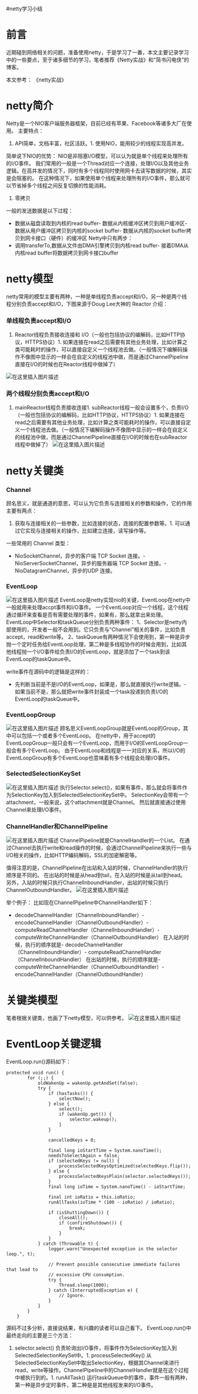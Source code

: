 #netty学习小结
# 前言

近期碰到网络相关的问题，准备使用netty，于是学习了一番，本文主要记录学习中的一些要点，至于诸多细节的学习，笔者推荐《Netty实战》和“简书闪电侠”的博客。

>  
 本文参考： 《netty实战》  


# netty简介

Netty是一个NIO客户端服务器框架，目前已经有苹果、Facebook等诸多大厂在使用。 主要特点：
1. API简单，文档丰富，社区活跃。1. 使用NIO，能用较少的线程实现高并发。
>  
 简单说下NIO的优势： NIO是非阻塞I/O模型，可以认为就是单个线程来处理所有的I/O事件。 我们常用的一般是一个Thread对应一个连接，处理I/O以及其他业务逻辑。在高并发的情况下，同时有多个线程同时使用网卡去读写数据的时候，其实是会阻塞的。 在这种情况下，如果使用单个线程来处理所有的I/O事件，那么就可以节省掉多个线程之间反复切换的性能消耗。 

1. 零拷贝
>  
 一般的发送数据是以下过程： 
 - 数据从磁盘读取到内核的read buffer- 数据从内核缓冲区拷贝到用户缓冲区- 数据从用户缓冲区拷贝到内核的socket buffer- 数据从内核的socket buffer拷贝到网卡接口（硬件）的缓冲区 
 Netty中只有两步： 
 - 调用transferTo,数据从文件由DMA引擎拷贝到内核read buffer- 接着DMA从内核read buffer将数据拷贝到网卡接口buffer 


# netty模型

netty常用的模型主要有两种，一种是单线程负责accept和I/O，另一种是两个线程分别负责accept和I/O，下图来源于Doug Lee大神的 Reactor 介绍：

### 单线程负责accept和I/O
1. Reactor线程负责接收连接和 I/O（一般也包括协议的编解码，比如HTTP协议，HTTPS协议）1. 如果连接在read之后需要有其他业务处理，比如计算之类可能耗时的操作，可以直接自定义一个线程池去做。（一般情况下编解码操作不像图中显示的一样会在自定义的线程池中做，而是通过ChannelPipeline直接在I/O的时候也在Reactor线程中做掉了）
<img src="https://raw.githubusercontent.com/Double2hao/xujiajia_blog/main/img/16210039142140.png" alt="在这里插入图片描述">

### 两个线程分别负责accept和I/O
1. mainReactor线程负责接收连接1. subReactor线程一般会设置多个，负责I/O（一般也包括协议的编解码，比如HTTP协议，HTTPS协议）1. 如果连接在read之后需要有其他业务处理，比如计算之类可能耗时的操作，可以直接自定义一个线程池去做。（一般情况下编解码操作不像图中显示的一样会在自定义的线程池中做，而是通过ChannelPipeline直接在I/O的时候也在subReactor线程中做掉了） <img src="https://raw.githubusercontent.com/Double2hao/xujiajia_blog/main/img/16210039143231.png" alt="在这里插入图片描述">
# netty关键类

### Channel

顾名思义，就是通道的意思，可以认为它负责与连接相关的参数和操作，它的作用主要有两点：
1. 获取与连接相关的一些参数，比如连接的状态，连接的配置参数等。1. 可以通过它实现与连接相关的操作，比如建立连接，读写操作等。
>  
 一些常用的 Channel 类型： 
 - NioSocketChannel，异步的客户端 TCP Socket 连接。- NioServerSocketChannel，异步的服务器端 TCP Socket 连接。- NioDatagramChannel，异步的UDP 连接。 


### EventLoop

<img src="https://raw.githubusercontent.com/Double2hao/xujiajia_blog/main/img/16210039145842.png" alt="在这里插入图片描述"> EventLoop是netty实现nio的关键，EventLoop在netty中一般就用来处理accpt事件和I/O事件。 一个EventLoop对应一个线程，这个线程通过循环来查看是否有需要处理的事件，如果有，那么就拿出来处理。 EventLoop中Selector和taskQueue分别负责两种事件： 1、Selector是netty内部使用的，开发者一般不会用到。它只负责与“Channel”相关的事件，比如负责accept，read和write等。 2、taskQueue有两种情况下会使用到，第一种是异步抛一个定时任务给EventLoop处理，第二种是多线程协作的时候会用到，比如其他线程抛一个I/O事件给负责I/O的EventLoop，就是添加了一个task到该EventLoop的taskQueue中。

>  
 write事件在源码中的逻辑是这样的： 
 - 先判断当前是不是I/O的EventLoop，如果是，那么就直接执行write逻辑。- 如果当前不是，那么就把write事件封装成一个task投递到负责I/O的EventLoop的taskQueue中。 


### EventLoopGroup

<img src="https://raw.githubusercontent.com/Double2hao/xujiajia_blog/main/img/16210039147623.png" alt="在这里插入图片描述"> 顾名思义EventLoopGroup就是EventLoop的Group，其中可以包括一个或者多个EventLoop。 在netty中，用于accept的EventLoopGroup一般只会有一个EventLoop，而用于I/O的EventLoopGroup一般会有多个EventLoop。 由于EventLoop和线程是一一对应的关系，所以I/O的EventLoopGroup有多个EventLoop也意味着有多个线程会处理I/O事件。

### SelectedSelectionKeySet

<img src="https://raw.githubusercontent.com/Double2hao/xujiajia_blog/main/img/16210039149074.png" alt="在这里插入图片描述"> 执行Selector.select()，如果有事件，那么就会将事件作为SelectionKey加入到SelectedSelectionKeySet中。 SelectionKey会带有一个attachment，一般来说，这个attachment就是Channel。 然后就直接通过使用Channel来处理I/O事件。

### ChannelHandler和ChannelPipeline

<img src="https://raw.githubusercontent.com/Double2hao/xujiajia_blog/main/img/16210039150645.png" alt="在这里插入图片描述"> ChannelPipeline就是ChannelHandler的一个List。 在通过Channel去执行write和read操作的时候，会通过ChannelPipeline来执行一些与I/O相关的操作，比如HTTP编码解码，SSL的加密解密等。

值得注意的是，ChannelPipeline在出站和入站的时候，ChannelHandler的执行顺序是不同的。 在出站的时候是从head到tail，在入站的时候是从tail到head。 另外，入站的时候只执行ChannelInboundHandler，出站的时候只执行ChannelOutboundHandler。 <img src="https://raw.githubusercontent.com/Double2hao/xujiajia_blog/main/img/16210039151866.png" alt="在这里插入图片描述">

>  
 举个例子： 比如现在ChannelPipeline中ChannelHandler如下： 
 - decodeChannelHandler（ChannelInboundHandler）- encodeChannelHandler（ChannelOutboundHandler）- computeReadChannelHandler（ChannelInboundHandler）- computeWriteChannelHandler（ChannelOutboundHandler） 在入站的时候，执行的顺序就是- decodeChannelHandler（ChannelInboundHandler）- computeReadChannelHandler（ChannelInboundHandler） 在出站的时候，执行的顺序就是- computeWriteChannelHandler（ChannelOutboundHandler）- encodeChannelHandler（ChannelOutboundHandler） 


# 关键类模型

笔者根据关键类，也画了下netty模型，可以供参考。 <img src="https://raw.githubusercontent.com/Double2hao/xujiajia_blog/main/img/16210039152467.png" alt="在这里插入图片描述">

# EventLoop关键逻辑

EventLoop.run()源码如下：

```
protected void run() {
        for (;;) {
            oldWakenUp = wakenUp.getAndSet(false);
            try {
                if (hasTasks()) {
                    selectNow();
                } else {
                    select();
                    if (wakenUp.get()) {
                        selector.wakeup();
                    }
                }

                cancelledKeys = 0;

                final long ioStartTime = System.nanoTime();
                needsToSelectAgain = false;
                if (selectedKeys != null) {
                    processSelectedKeysOptimized(selectedKeys.flip());
                } else {
                    processSelectedKeysPlain(selector.selectedKeys());
                }
                final long ioTime = System.nanoTime() - ioStartTime;

                final int ioRatio = this.ioRatio;
                runAllTasks(ioTime * (100 - ioRatio) / ioRatio);

                if (isShuttingDown()) {
                    closeAll();
                    if (confirmShutdown()) {
                        break;
                    }
                }
            } catch (Throwable t) {
                logger.warn("Unexpected exception in the selector loop.", t);

                // Prevent possible consecutive immediate failures that lead to
                // excessive CPU consumption.
                try {
                    Thread.sleep(1000);
                } catch (InterruptedException e) {
                    // Ignore.
                }
            }
        }
    }

```

源码不过多分析，直接说结果，有兴趣的读者可以自己看下。 EventLoop.run()中最终走向的主要是三个方法：
1. selector.select() 负责轮询出I/O事件，将事件作为SelectionKey加入到SelectedSelectionKeySet中。1. processSelectedKey() 从SelectedSelectionKeySet中取出SelectionKey，根据其Channel来进行read，write等操作。ChannelPipeline中的ChannelHandler就是在这个过程中被执行到的。1. runAllTask() 运行taskQueue中的事件，事件一般有两种，第一种是异步定时事件，第二种是是其他线程发来的I/O事件。